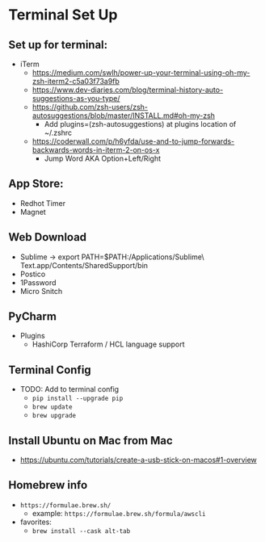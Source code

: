 # Terminal Set Up

## Set up for terminal:
* iTerm
  * https://medium.com/swlh/power-up-your-terminal-using-oh-my-zsh-iterm2-c5a03f73a9fb
  * https://www.dev-diaries.com/blog/terminal-history-auto-suggestions-as-you-type/
  * https://github.com/zsh-users/zsh-autosuggestions/blob/master/INSTALL.md#oh-my-zsh
    * Add plugins=(zsh-autosuggestions) at plugins location of ~/.zshrc
  * https://coderwall.com/p/h6yfda/use-and-to-jump-forwards-backwards-words-in-iterm-2-on-os-x
    * Jump Word AKA Option+Left/Right

## App Store:
* Redhot Timer
* Magnet

## Web Download
* Sublime -> export PATH=$PATH:/Applications/Sublime\ Text.app/Contents/SharedSupport/bin
* Postico
* 1Password
* Micro Snitch

## PyCharm
* Plugins
  * HashiCorp Terraform / HCL language support

## Terminal Config
* TODO: Add to terminal config
  * `pip install --upgrade pip`
  * `brew update`
  * `brew upgrade`

## Install Ubuntu on Mac from Mac
* https://ubuntu.com/tutorials/create-a-usb-stick-on-macos#1-overview

## Homebrew info
* `https://formulae.brew.sh/`
  * example: `https://formulae.brew.sh/formula/awscli`
* favorites:
  * `brew install --cask alt-tab`

